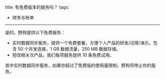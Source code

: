 title: 有免费版本的服务吗？
tags:
- 财务与账单
---
是的。野狗提供以下免费服务：

- 实时数据同步服务，提供一个免费套餐，方便个人产品的研发/试用/演示。包含 50 个并发连接，1 GB 数据流量，250 MB 数据存储。
- 短信相关次产品，我们每项服务提供 10 条免费试用。

其中实时数据同步服务，如果你超过了免费版的使用量限制，野狗将停止你的服务。
